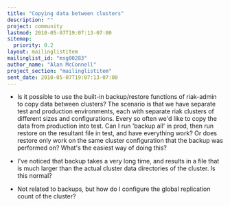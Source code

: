 ```yaml
---
title: "Copying data between clusters"
description: ""
project: community
lastmod: 2010-05-07T19:07:13-07:00
sitemap:
  priority: 0.2
layout: mailinglistitem
mailinglist_id: "msg00283"
author_name: "Alan McConnell"
project_section: "mailinglistitem"
sent_date: 2010-05-07T19:07:13-07:00
---
```



 - Is it possible to use the built-in backup/restore functions of
 riak-admin to copy data between clusters? The scenario is that we have
 separate test and production environments, each with separate riak clusters
 of different sizes and configurations. Every so often we'd like to copy the
 data from production into test. Can I run 'backup all' in prod, then run
 restore on the resultant file in test, and have everything work? Or does
 restore only work on the same cluster configuration that the backup was
 performed on? What's the easiest way of doing this?


 - I've noticed that backup takes a very long time, and results in a file
 that is much larger than the actual cluster data directories of the cluster.
 Is this normal?


 - Not related to backups, but how do I configure the global replication
 count of the cluster?
